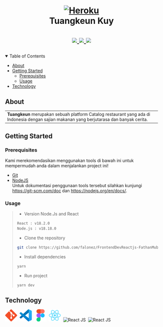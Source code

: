 <h1 align="center">
  <br>
  <a href=""><img src="https://ik.imagekit.io/falonez/Github/logo-no-background_zmSczHsDMn.png?updatedAt=1698300071923" alt="Heroku" style="width:12vw" ></a>
  <br>
  Tuangkeun Kuy
  <br>
  <p align="center">
    <a href="https://tuangkeun.netlify.app/">
      <img src="https://img.shields.io/badge/DemoProject-47B5FF.svg?style=for-the-badge&logo=chrome&logoColor=white&maxAge=2592000&amp;style=flat">
    </a>
    <a href="https://www.figma.com/file/m0yWfn7QRSMw8YkRh5WjGD/Untitled?type=design&node-id=0%3A1&mode=design&t=FsOKGDISOrcAgLCl-1">
      <img src="https://img.shields.io/badge/FigmaDesign-ff69b4.svg?style=for-the-badge&logo=figma&logoColor=white&maxAge=2592000&amp;style=flat">
    </a>
    <a href="">
      <img src="https://img.shields.io/badge/Presentation-9772FB.svg?style=for-the-badge&logo=youtube&logoColor=white&maxAge=2592000&amp;style=flat">
    </a>
  </p>
</h1>

<details open="open">
<summary>Table of Contents</summary>

-   [About](#about)
-   [Getting Started](#getting-started)
    -   [Prerequisites](#prerequisites)
    -   [Usage](#usage)
-   [Technology](#technology)

</details>

## About

<table>
<tr>
<td>
<b>Tuangkeun</b> merupakan sebuah platform Catalog restaurant yang ada di Indonesia dengan sajian makanan yang berjutarasa dan banyak cerita.
</td>
</tr>
</table>

## Getting Started

### Prerequisites

Kami merekomendasikan menggunakan tools di bawah ini untuk mempermudah anda dalam menjalankan project ini!

-   [Git](https://git-scm.com/downloads)
-   [NodeJS](https://nodejs.org/en/download/)
    <br>
    Untuk dokumentasi penggunaan tools tersebut silahkan kunjungi https://git-scm.com/doc dan https://nodejs.org/en/docs/.

### Usage
> -   Version Node.Js and React
>
> ```bash
> React : v18.2.0
> Node.js : v18.18.0
> ```
>
> -   Clone the repository
>
> ```bash
> git clone https://github.com/falonez/FrontendDevReactjs-FathanMubarok.git
> ```
>
> -   Install dependencies
>
> ```bash
> yarn
> ```
> 
> -   Run project
>
> ```bash
> yarn dev
> ```
>


## Technology

<p>
<img src="https://raw.githubusercontent.com/devicons/devicon/1119b9f84c0290e0f0b38982099a2bd027a48bf1/icons/git/git-original.svg" title="Git" alt="Git" width="40" height="40"/>&nbsp;
<img src="https://raw.githubusercontent.com/devicons/devicon/1119b9f84c0290e0f0b38982099a2bd027a48bf1/icons/vscode/vscode-original.svg" title="Visual Studio Code" alt="Visual Studio Code" width="40" height="40"/>&nbsp;
<img src="https://raw.githubusercontent.com/devicons/devicon/1119b9f84c0290e0f0b38982099a2bd027a48bf1/icons/figma/figma-original.svg" title="Figma" alt="Figma" width="40" height="40"/>&nbsp;
<img src="https://github.com/devicons/devicon/blob/master/icons/react/react-original.svg" title="React JS" alt="React JS" width="40" height="40"/>&nbsp;
<img src="https://cdn.jsdelivr.net/gh/devicons/devicon/icons/typescript/typescript-original.svg" title="React JS" alt="React JS" width="40" height="40"/>&nbsp;
<img src="https://cdn.jsdelivr.net/gh/devicons/devicon/icons/tailwindcss/tailwindcss-plain.svg" title="React JS" alt="React JS" width="40" height="40"/>&nbsp;
</p>
